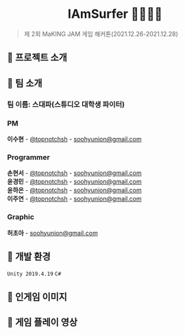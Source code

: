 <h1 align="center">IAmSurfer 🏄‍♀🏄‍♂</h1>

>제 2회 MaKING JAM 게임 해커톤(2021.12.26-2021.12.28) <br />

## 🌊 프로젝트 소개

## 🌊 팀 소개 
### 팀 이름: 스대파(스튜디오 대학생 파이터)
### PM
**이수현** - [@topnotchsh](https://github.com/topnotchsh) - soohyunion@gmail.com<br />

### Programmer
**손현서** - [@topnotchsh](https://github.com/topnotchsh) - soohyunion@gmail.com<br />
**윤경민** - [@topnotchsh](https://github.com/topnotchsh) - soohyunion@gmail.com<br />
**윤하은** - [@topnotchsh](https://github.com/topnotchsh) - soohyunion@gmail.com<br />
**이주연** - [@topnotchsh](https://github.com/topnotchsh) - soohyunion@gmail.com<br />

### Graphic
**허초아** - soohyunion@gmail.com<br />

## 🌊 개발 환경
`Unity 2019.4.19`
`C#`

## 🌊 인게임 이미지

## 🌊 게임 플레이 영상

